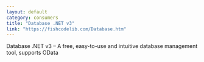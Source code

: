 ```yaml
---
layout: default
category: consumers
title: "Database .NET v3"
link: "https://fishcodelib.com/Database.htm"
---
```

Database .NET v3 – A free, easy-to-use and intuitive database management tool, supports OData
